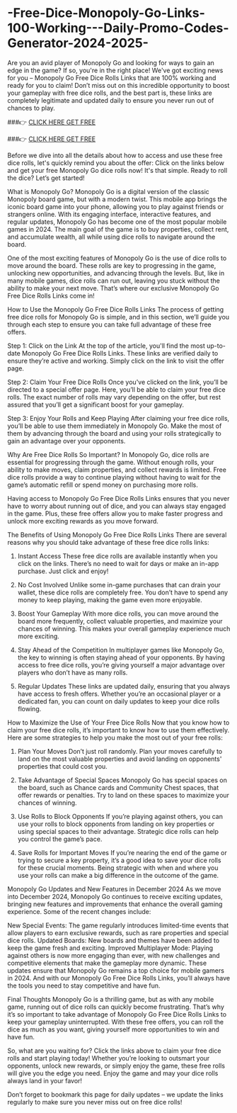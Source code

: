 # -Free-Dice-Monopoly-Go-Links-100-Working---Daily-Promo-Codes-Generator-2024-2025-

Are you an avid player of Monopoly Go and looking for ways to gain an edge in the game? If so, you're in the right place! We've got exciting news for you – Monopoly Go Free Dice Rolls Links that are 100% working and ready for you to claim! Don’t miss out on this incredible opportunity to boost your gameplay with free dice rolls, and the best part is, these links are completely legitimate and updated daily to ensure you never run out of chances to play.

###👉 [CLICK HERE GET FREE](https://gettrendd.com/monopoly)

###👉 [CLICK HERE GET FREE](https://gettrendd.com/monopoly)


Before we dive into all the details about how to access and use these free dice rolls, let's quickly remind you about the offer: Click on the links below and get your free Monopoly Go dice rolls now! It's that simple. Ready to roll the dice? Let’s get started!

What is Monopoly Go?
Monopoly Go is a digital version of the classic Monopoly board game, but with a modern twist. This mobile app brings the iconic board game into your phone, allowing you to play against friends or strangers online. With its engaging interface, interactive features, and regular updates, Monopoly Go has become one of the most popular mobile games in 2024. The main goal of the game is to buy properties, collect rent, and accumulate wealth, all while using dice rolls to navigate around the board.

One of the most exciting features of Monopoly Go is the use of dice rolls to move around the board. These rolls are key to progressing in the game, unlocking new opportunities, and advancing through the levels. But, like in many mobile games, dice rolls can run out, leaving you stuck without the ability to make your next move. That’s where our exclusive Monopoly Go Free Dice Rolls Links come in!

How to Use the Monopoly Go Free Dice Rolls Links
The process of getting free dice rolls for Monopoly Go is simple, and in this section, we’ll guide you through each step to ensure you can take full advantage of these free offers.

Step 1: Click on the Link
At the top of the article, you'll find the most up-to-date Monopoly Go Free Dice Rolls Links. These links are verified daily to ensure they’re active and working. Simply click on the link to visit the offer page.

Step 2: Claim Your Free Dice Rolls
Once you've clicked on the link, you’ll be directed to a special offer page. Here, you’ll be able to claim your free dice rolls. The exact number of rolls may vary depending on the offer, but rest assured that you’ll get a significant boost for your gameplay.

Step 3: Enjoy Your Rolls and Keep Playing
After claiming your free dice rolls, you’ll be able to use them immediately in Monopoly Go. Make the most of them by advancing through the board and using your rolls strategically to gain an advantage over your opponents.

Why Are Free Dice Rolls So Important?
In Monopoly Go, dice rolls are essential for progressing through the game. Without enough rolls, your ability to make moves, claim properties, and collect rewards is limited. Free dice rolls provide a way to continue playing without having to wait for the game’s automatic refill or spend money on purchasing more rolls.

Having access to Monopoly Go Free Dice Rolls Links ensures that you never have to worry about running out of dice, and you can always stay engaged in the game. Plus, these free offers allow you to make faster progress and unlock more exciting rewards as you move forward.

The Benefits of Using Monopoly Go Free Dice Rolls Links
There are several reasons why you should take advantage of these free dice rolls links:

1. Instant Access
These free dice rolls are available instantly when you click on the links. There’s no need to wait for days or make an in-app purchase. Just click and enjoy!

2. No Cost Involved
Unlike some in-game purchases that can drain your wallet, these dice rolls are completely free. You don’t have to spend any money to keep playing, making the game even more enjoyable.

3. Boost Your Gameplay
With more dice rolls, you can move around the board more frequently, collect valuable properties, and maximize your chances of winning. This makes your overall gameplay experience much more exciting.

4. Stay Ahead of the Competition
In multiplayer games like Monopoly Go, the key to winning is often staying ahead of your opponents. By having access to free dice rolls, you’re giving yourself a major advantage over players who don’t have as many rolls.

5. Regular Updates
These links are updated daily, ensuring that you always have access to fresh offers. Whether you’re an occasional player or a dedicated fan, you can count on daily updates to keep your dice rolls flowing.

How to Maximize the Use of Your Free Dice Rolls
Now that you know how to claim your free dice rolls, it’s important to know how to use them effectively. Here are some strategies to help you make the most out of your free rolls:

1. Plan Your Moves
Don’t just roll randomly. Plan your moves carefully to land on the most valuable properties and avoid landing on opponents' properties that could cost you.

2. Take Advantage of Special Spaces
Monopoly Go has special spaces on the board, such as Chance cards and Community Chest spaces, that offer rewards or penalties. Try to land on these spaces to maximize your chances of winning.

3. Use Rolls to Block Opponents
If you’re playing against others, you can use your rolls to block opponents from landing on key properties or using special spaces to their advantage. Strategic dice rolls can help you control the game’s pace.

4. Save Rolls for Important Moves
If you’re nearing the end of the game or trying to secure a key property, it’s a good idea to save your dice rolls for these crucial moments. Being strategic with when and where you use your rolls can make a big difference in the outcome of the game.

Monopoly Go Updates and New Features in December 2024
As we move into December 2024, Monopoly Go continues to receive exciting updates, bringing new features and improvements that enhance the overall gaming experience. Some of the recent changes include:

New Special Events: The game regularly introduces limited-time events that allow players to earn exclusive rewards, such as rare properties and special dice rolls.
Updated Boards: New boards and themes have been added to keep the game fresh and exciting.
Improved Multiplayer Mode: Playing against others is now more engaging than ever, with new challenges and competitive elements that make the gameplay more dynamic.
These updates ensure that Monopoly Go remains a top choice for mobile gamers in 2024. And with our Monopoly Go Free Dice Rolls Links, you’ll always have the tools you need to stay competitive and have fun.

Final Thoughts
Monopoly Go is a thrilling game, but as with any mobile game, running out of dice rolls can quickly become frustrating. That’s why it’s so important to take advantage of Monopoly Go Free Dice Rolls Links to keep your gameplay uninterrupted. With these free offers, you can roll the dice as much as you want, giving yourself more opportunities to win and have fun.

So, what are you waiting for? Click the links above to claim your free dice rolls and start playing today! Whether you’re looking to outsmart your opponents, unlock new rewards, or simply enjoy the game, these free rolls will give you the edge you need. Enjoy the game and may your dice rolls always land in your favor!

Don’t forget to bookmark this page for daily updates – we update the links regularly to make sure you never miss out on free dice rolls!
